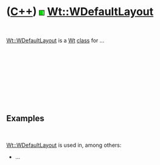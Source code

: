 
 

 

 

 

 

([C++](Cpp.md)) ![Wt](PicWt.png) [Wt::WDefaultLayout](CppWDefaultLayout.md)
=============================================================================

 

[Wt::WDefaultLayout](CppWDefaultLayout.md) is a [Wt](CppWt.md)
[class](CppClass.md) for ...

 

 

 

 

 

Examples
--------

 

[Wt::WDefaultLayout](CppWDefaultLayout.md) is used in, among others:

-   ...

 

 

 

 

 

 

